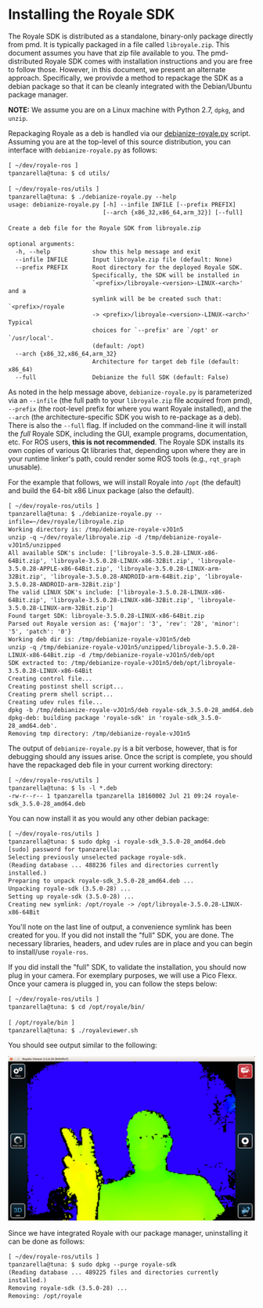 Installing the Royale SDK
=========================
The Royale SDK is distributed as a standalone, binary-only package directly
from pmd. It is typically packaged in a file called `libroyale.zip`. This
document assumes you have that zip file available to you. The pmd-distributed
Royale SDK comes with installation instructions and you are free to follow
those. However, in this document, we present an alternate
approach. Specifically, we provivde a method to repackage the SDK as a debian
package so that it can be cleanly integrated with the Debian/Ubuntu package
manager.

**NOTE:** We assume you are on a Linux machine with Python 2.7, `dpkg`, and
  `unzip`.

Repackaging Royale as a deb is handled via our
[debianize-royale.py](../utils/debianize-royale.py) script. Assuming you
are at the top-level of this source distribution, you can interface with
`debianize-royale.py` as follows:

```
[ ~/dev/royale-ros ]
tpanzarella@tuna: $ cd utils/

[ ~/dev/royale-ros/utils ]
tpanzarella@tuna: $ ./debianize-royale.py --help
usage: debianize-royale.py [-h] --infile INFILE [--prefix PREFIX]
                           [--arch {x86_32,x86_64,arm_32}] [--full]

Create a deb file for the Royale SDK from libroyale.zip

optional arguments:
  -h, --help            show this help message and exit
  --infile INFILE       Input libroyale.zip file (default: None)
  --prefix PREFIX       Root directory for the deployed Royale SDK.
                        Specifically, the SDK will be installed in
                        `<prefix>/libroyale-<version>-LINUX-<arch>' and a
                        symlink will be be created such that: `<prefix>/royale
                        -> <prefix>/libroyale-<version>-LINUX-<arch>' Typical
                        choices for `--prefix' are `/opt' or `/usr/local'.
                        (default: /opt)
  --arch {x86_32,x86_64,arm_32}
                        Architecture for target deb file (default: x86_64)
  --full                Debianize the full SDK (default: False)
```

As noted in the help message above, `debianize-royale.py` is parameterized via
an `--infile` (the full path to your `libroyale.zip` file acquired from pmd),
`--prefix` (the root-level prefix for where you want Royale installed), and the
`--arch` (the architecture-specific SDK you wish to re-package as a deb). There
is also the `--full` flag. If included on the command-line it will install the
*full* Royale SDK, including the GUI, example programs, documentation, etc. For
ROS users, **this is not recommended**. The Royale SDK installs its own copies
of various Qt libraries that, depending upon where they are in your runtime
linker's path, could render some ROS tools (e.g., `rqt_graph` unusable).

For the example that follows, we will install Royale into `/opt` (the default)
and build the 64-bit x86 Linux package (also the default).

```
[ ~/dev/royale-ros/utils ]
tpanzarella@tuna: $ ./debianize-royale.py --infile=~/dev/royale/libroyale.zip
Working directory is: /tmp/debianize-royale-vJO1n5
unzip -q ~/dev/royale/libroyale.zip -d /tmp/debianize-royale-vJO1n5/unzipped
All available SDK's include: ['libroyale-3.5.0.28-LINUX-x86-64Bit.zip', 'libroyale-3.5.0.28-LINUX-x86-32Bit.zip', 'libroyale-3.5.0.28-APPLE-x86-64Bit.zip', 'libroyale-3.5.0.28-LINUX-arm-32Bit.zip', 'libroyale-3.5.0.28-ANDROID-arm-64Bit.zip', 'libroyale-3.5.0.28-ANDROID-arm-32Bit.zip']
The valid LINUX SDK's include: ['libroyale-3.5.0.28-LINUX-x86-64Bit.zip', 'libroyale-3.5.0.28-LINUX-x86-32Bit.zip', 'libroyale-3.5.0.28-LINUX-arm-32Bit.zip']
Found target SDK: libroyale-3.5.0.28-LINUX-x86-64Bit.zip
Parsed out Royale version as: {'major': '3', 'rev': '28', 'minor': '5', 'patch': '0'}
Working deb dir is: /tmp/debianize-royale-vJO1n5/deb
unzip -q /tmp/debianize-royale-vJO1n5/unzipped/libroyale-3.5.0.28-LINUX-x86-64Bit.zip -d /tmp/debianize-royale-vJO1n5/deb/opt
SDK extracted to: /tmp/debianize-royale-vJO1n5/deb/opt/libroyale-3.5.0.28-LINUX-x86-64Bit
Creating control file...
Creating postinst shell script...
Creating prerm shell script...
Creating udev rules file...
dpkg -b /tmp/debianize-royale-vJO1n5/deb royale-sdk_3.5.0-28_amd64.deb
dpkg-deb: building package 'royale-sdk' in 'royale-sdk_3.5.0-28_amd64.deb'.
Removing tmp directory: /tmp/debianize-royale-vJO1n5

```

The output of `debianize-royale.py` is a bit verbose, however, that is for
debugging should any issues arise. Once the script is complete, you should have
the repackaged deb file in your current working directory:

```
[ ~/dev/royale-ros/utils ]
tpanzarella@tuna: $ ls -l *.deb
-rw-r--r-- 1 tpanzarella tpanzarella 18160002 Jul 21 09:24 royale-sdk_3.5.0-28_amd64.deb
```

You can now install it as you would any other debian package:

```
[ ~/dev/royale-ros/utils ]
tpanzarella@tuna: $ sudo dpkg -i royale-sdk_3.5.0-28_amd64.deb
[sudo] password for tpanzarella:
Selecting previously unselected package royale-sdk.
(Reading database ... 488236 files and directories currently installed.)
Preparing to unpack royale-sdk_3.5.0-28_amd64.deb ...
Unpacking royale-sdk (3.5.0-28) ...
Setting up royale-sdk (3.5.0-28) ...
Creating new symlink: /opt/royale -> /opt/libroyale-3.5.0.28-LINUX-x86-64Bit
```

You'll note on the last line of output, a convenience symlink has been created
for you. If you did not install the "full" SDK, you are done. The necessary
libraries, headers, and udev rules are in place and you can begin to
install/use `royale-ros`.

If you did install the "full" SDK, to validate the installation, you should now
plug in your camera. For exemplary purposes, we will use a Pico Flexx. Once
your camera is plugged in, you can follow the steps below:

```
[ ~/dev/royale-ros/utils ]
tpanzarella@tuna: $ cd /opt/royale/bin/

[ /opt/royale/bin ]
tpanzarella@tuna: $ ./royaleviewer.sh
```

You should see output similar to the following:

<p align="center">
  <img src="../doc/figures/royale-viewer.png"/>
</p>

Since we have integrated Royale with our package manager, uninstalling it can
be done as follows:

```
[ ~/dev/royale-ros/utils ]
tpanzarella@tuna: $ sudo dpkg --purge royale-sdk
(Reading database ... 489225 files and directories currently installed.)
Removing royale-sdk (3.5.0-28) ...
Removing: /opt/royale
```
